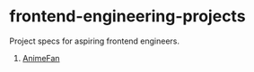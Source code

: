 # frontend-engineering-projects

Project specs for aspiring frontend engineers.

1. [AnimeFan](AnimeFan.md)
